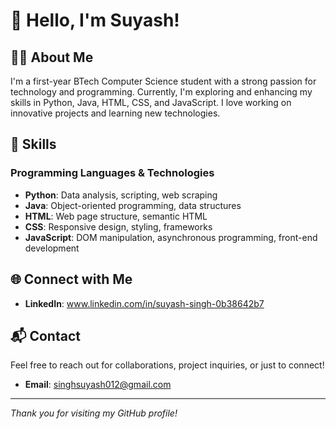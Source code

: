 # 👋 Hello, I'm Suyash!

## 🧑‍🎓 About Me
I'm a first-year BTech Computer Science student with a strong passion for technology and programming. Currently, I'm exploring and enhancing my skills in Python, Java, HTML, CSS, and JavaScript. I love working on innovative projects and learning new technologies.


## 🚀 Skills

### Programming Languages & Technologies
- **Python**: Data analysis, scripting, web scraping
- **Java**: Object-oriented programming, data structures
- **HTML**: Web page structure, semantic HTML
- **CSS**: Responsive design, styling, frameworks
- **JavaScript**: DOM manipulation, asynchronous programming, front-end development





## 🌐 Connect with Me

- **LinkedIn**: www.linkedin.com/in/suyash-singh-0b38642b7


## 📬 Contact

Feel free to reach out for collaborations, project inquiries, or just to connect!

- **Email**: singhsuyash012@gmail.com
---

*Thank you for visiting my GitHub profile!*
